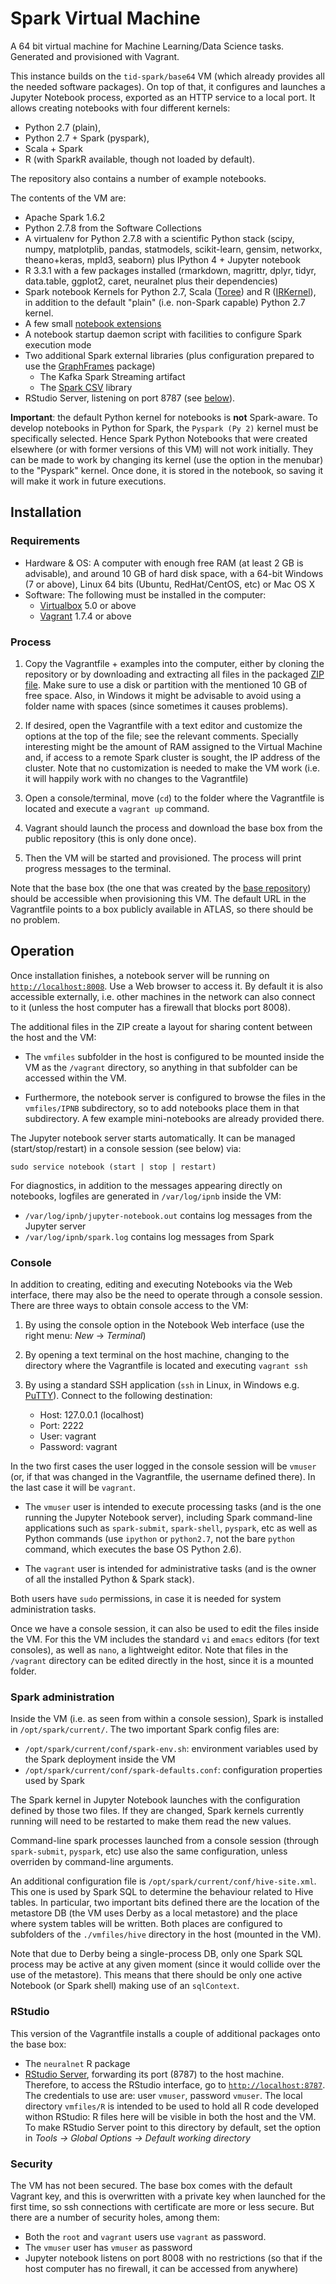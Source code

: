 # Spark Virtual Machine

A 64 bit virtual machine for Machine Learning/Data Science tasks. 
Generated and provisioned with Vagrant.

This instance builds on the `tid-spark/base64` VM (which already provides all 
the needed software packages). On top of that, it configures and launches a
Jupyter Notebook process, exported as an HTTP service to a local port. It 
allows creating notebooks with four different kernels:

  * Python 2.7 (plain), 
  * Python 2.7 + Spark (pyspark),
  * Scala + Spark
  * R (with SparkR available, though not loaded by default).

The repository also contains a number of example notebooks.

The contents of the VM are:

 * Apache Spark 1.6.2
 * Python 2.7.8 from the Software Collections
 * A virtualenv for Python 2.7.8 with a scientific Python stack (scipy, numpy, matplotplib, pandas, statmodels, scikit-learn, gensim, networkx, theano+keras, mpld3, seaborn) plus IPython 4 + Jupyter notebook
 * R 3.3.1 with a few packages installed (rmarkdown, magrittr, dplyr, tidyr, data.table, ggplot2, caret, neuralnet plus their dependencies)
 * Spark notebook Kernels for Python 2.7, Scala ([Toree](https://toree.incubator.apache.org/)) and R ([IRKernel](https://github.com/IRkernel/IRkernel)), in addition to the default "plain" (i.e. non-Spark capable) Python 2.7 kernel.
 * A few small [notebook extensions](https://github.com/paulovn/nbextensions)
 * A notebook startup daemon script with facilities to configure Spark execution mode
 * Two additional Spark external libraries (plus configuration prepared to use the [GraphFrames](http://graphframes.github.io/) package)
   - The Kafka Spark Streaming artifact
   - The [Spark CSV](https://github.com/databricks/spark-csv) library
 * RStudio Server, listening on port 8787 (see [below](#rstudio)).

**Important**: the default Python kernel for notebooks is **not** Spark-aware. 
To develop notebooks in Python for Spark, the `Pyspark (Py 2)` kernel must be 
specifically selected. Hence Spark Python Notebooks that were created elsewhere
(or with former versions of this VM) will not work initially. 
They can be made to work by changing its kernel (use the option in the menubar)
to the "Pyspark" kernel. Once done, it is stored in the notebook, so saving
it will make it work in future executions.


## Installation

### Requirements

* Hardware & OS: A computer with enough free RAM (at least 2 GB is advisable), 
  and around 10 GB of hard disk space, with a 64-bit Windows (7 or above), 
  Linux 64 bits (Ubuntu, RedHat/CentOS, etc) or Mac OS X
* Software: The following must be installed in the computer:
  * [Virtualbox](https://www.virtualbox.org/) 5.0 or above
  * [Vagrant](https://www.vagrantup.com/) 1.7.4 or above

### Process

1. Copy the Vagrantfile + examples into the computer, either by cloning the 
   repository or by downloading and extracting all files in the packaged
   [ZIP file](https://github.com/paulovn/ml-vm-notebook/archive/develop.zip). 
   Make sure to use a disk or partition with the mentioned 10 GB of free space.
   Also, in Windows it might be advisable to avoid using a folder name with 
   spaces (since sometimes it causes problems).

2. If desired, open the Vagrantfile with a text editor and customize the 
   options at the top of the file; see the relevant comments. 
   Specially interesting might be the amount of RAM assigned to the Virtual 
   Machine and, if access to a remote Spark cluster is sought, the IP address 
   of the cluster. 
   Note that no customization is needed to make the VM work (i.e. it will 
   happily work with no changes to the Vagrantfile)

3. Open a console/terminal, move (`cd`) to the folder where the Vagrantfile is 
   located and execute a `vagrant up` command.

4. Vagrant should launch the process and download the base box from the public 
   repository (this is only done once).

5. Then the VM will be started and provisioned. The process will print progress 
   messages to the terminal.

Note that the base box (the one that was created by the [base repository](https://github.com/paulovn/machine-learning-vm)) should be accessible when provisioning this VM. 
The default URL in the Vagrantfile points to a box publicly available in ATLAS,
so there should be no problem.


## Operation

Once installation finishes, a notebook server will be running on
[`http://localhost:8008`](http://localhost:8008). Use a Web browser to access
it. By default it is also accessible externally, i.e. other machines in the
network can also connect to it (unless the host computer has a firewall that
blocks port 8008).

The additional files in the ZIP create a layout for sharing content between
the host and the VM:

 * The `vmfiles` subfolder in the host is configured to be mounted inside the
   VM as the `/vagrant` directory, so anything in that subfolder can be 
   accessed within the VM.

 * Furthermore, the notebook server is configured to browse the files in the 
   `vmfiles/IPNB` subdirectory, so to add notebooks place them in that 
   subdirectory. A few example mini-notebooks are already provided there.

The Jupyter notebook server starts automatically. It can be managed
(start/stop/restart) in a console session (see below) via:

    sudo service notebook (start | stop | restart)

For diagnostics, in addition to the messages appearing directly on notebooks, 
logfiles are generated in `/var/log/ipnb` inside the VM:

 * `/var/log/ipnb/jupyter-notebook.out` contains log messages from the Jupyter 
   server
 * `/var/log/ipnb/spark.log` contains log messages from Spark

### Console

In addition to creating, editing and executing Notebooks via the Web interface,
there may also be the need to operate through a console session. There are 
three ways to obtain console access to the VM:

1. By using the console option in the Notebook Web interface (use the
   right menu: *New* -> *Terminal*)

2. By opening a text terminal on the host machine, changing to the directory
   where the Vagrantfile is located and executing `vagrant ssh`

3. By using a standard SSH application (`ssh` in Linux, in Windows e.g. 
   [PuTTY](http://www.putty.org/)). Connect to the following destination:
    - Host: 127.0.0.1 (localhost)
    - Port: 2222
    - User: vagrant
    - Password: vagrant

In the two first cases the user logged in the console session will be `vmuser`
(or, if that was changed in the Vagrantfile, the username defined there). In
the last case it will be `vagrant`. 

 * The `vmuser` user is intended to execute processing tasks (and is the one 
   running the Jupyter Notebook server), including Spark command-line 
   applications such as `spark-submit`, `spark-shell`, `pyspark`, etc as
   well as Python commands (use `ipython` or `python2.7`, not the bare `python`
   command, which executes the base OS Python 2.6).

 * The `vagrant` user is intended for administrative tasks (and is the owner of
   all the installed Python & Spark stack).

Both users have `sudo` permissions, in case it is needed for system 
administration tasks.

Once we have a console session, it can also be used to edit the files inside 
the VM. For this the  VM includes the standard `vi` and `emacs` editors (for 
text consoles), as well as `nano`, a lightweight editor. Note that files in 
the `/vagrant` directory can be edited directly in the host, since it is 
a mounted folder.


### Spark administration

Inside the VM (i.e. as seen from within a console session), Spark is installed 
in `/opt/spark/current/`. The two important Spark config files are:

 * `/opt/spark/current/conf/spark-env.sh`: environment variables used by the
   Spark deployment inside the VM
 * `/opt/spark/current/conf/spark-defaults.conf`: configuration properties
   used by Spark

The Spark kernel in Jupyter Notebook launches with the configuration defined by 
those two files. If they are changed, Spark kernels currently running will 
need to be restarted to make them read the new values.

Command-line spark processes launched from a console session (through
`spark-submit`, `pyspark`, etc) use also the same configuration, unless 
overriden by command-line arguments.

An additional configuration file is `/opt/spark/current/conf/hive-site.xml`. 
This one is used by Spark SQL to determine the behaviour related to Hive tables.
In particular, two important bits defined there are the location of the 
metastore DB (the VM uses Derby as a local metastore) and the place where 
system tables will be written. Both places are configured to subfolders of 
the `./vmfiles/hive` directory in the host (mounted in the VM).

Note that due to Derby being a single-process DB, only one Spark SQL process 
may be active at any given moment (since it would collide over the use of the 
metastore). This means that there should be only one active Notebook (or Spark 
shell) making use of an `sqlContext`.
 

### RStudio

This version of the Vagrantfile installs a couple of additional packages onto the base box:

 * The `neuralnet` R package
 * [RStudio Server](https://support.rstudio.com/hc/en-us/articles/200552306-Getting-Started), forwarding its port (8787) to the host machine. 
   Therefore, to access the RStudio interface, go to [`http://localhost:8787`](http://localhost:8787). The credentials to use are: user `vmuser`, password `vmuser`. 
   The local directory `vmfiles/R` is intended to be used to hold all R code 
   developed withon RStudio: R files here will be visible in both the host and 
   the VM. To make RStudio Server point to this directory by default, set the 
   option in
      _Tools -> Global Options -> Default working directory_


### Security

The VM has not been secured. The base box comes with the default Vagrant key, 
and this is overwritten with a private key when launched for the first time, 
so ssh connections with certificate are more or less secure. But there are a 
number of security holes, among them:

  * Both the `root` and `vagrant` users use `vagrant` as password.
  * The `vmuser` user has `vmuser` as password
  * Jupyter notebook listens on port 8008 with no restrictions (so that
    if the host computer has no firewall, it can be accessed from anywhere)


